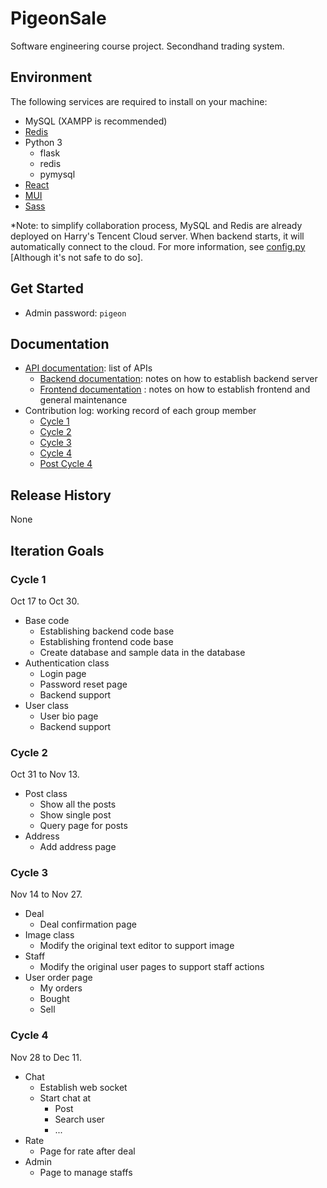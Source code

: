 # PigeonSale
Software engineering course project. Secondhand trading system.

## Environment
The following services are required to install on your machine:
* MySQL (XAMPP is recommended)
* [Redis](https://redis.io/download)
* Python 3
  * flask
  * redis
  * pymysql
* [React](https://reactjs.org/docs/getting-started.html)
* [MUI](https://mui.com/)
* [Sass](https://sass-lang.com/)


*Note: to simplify collaboration process, MySQL and Redis are already deployed on Harry's Tencent Cloud 
server. When backend starts, it will automatically connect to the cloud.
For more information, see [config.py](./backend/config.py) [Although it's not safe to do so].
## Get Started
* Admin password: `pigeon`


## Documentation
* [API documentation](./documentation/API_documentation.md): list of APIs
  * [Backend documentation](./backend/README.md): notes on how to establish backend server
  * [Frontend documentation](./frontend/README.md) : notes on how to establish frontend and general maintenance
* Contribution log: working record of each group member
  * [Cycle 1](./documentation/contribution_log/cycle_1.md)
  * [Cycle 2](./documentation/contribution_log/cycle_2.md)
  * [Cycle 3](./documentation/contribution_log/cycle_3.md)
  * [Cycle 4](./documentation/contribution_log/cycle_4.md)
  * [Post Cycle 4](./documentation/contribution_log/cycle_5.md)

## Release History
None

## Iteration Goals

### Cycle 1
Oct 17 to Oct 30.
* Base code
  * Establishing backend code base
  * Establishing frontend code base
  * Create database and sample data in the database
* Authentication class
  * Login page
  * Password reset page
  * Backend support
* User class
  * User bio page
  * Backend support

### Cycle 2
Oct 31 to Nov 13.
* Post class
    * Show all the posts
    * Show single post
    * Query page for posts
* Address
  * Add address page 

### Cycle 3
Nov 14 to Nov 27.
* Deal
  * Deal confirmation page
* Image class
  * Modify the original text editor to support image
* Staff
  * Modify the original user pages to support staff actions
* User order page
    * My orders
    * Bought
    * Sell
### Cycle 4
Nov 28 to Dec 11.
* Chat
  * Establish web socket
  * Start chat at
    * Post
    * Search user
    * ...
* Rate
  * Page for rate after deal
* Admin
  * Page to manage staffs

